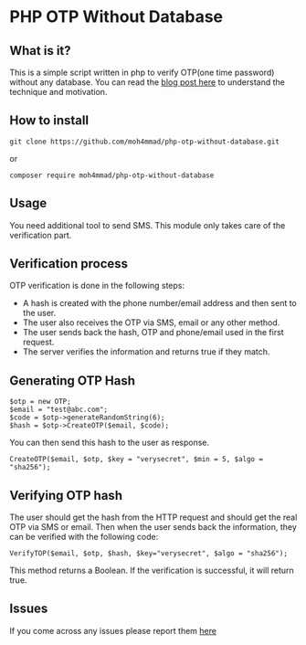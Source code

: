 # PHP OTP Without Database
## What is it?
This is a simple script written in php to verify OTP(one time password) without any database. You can read the [blog post here](https://blog.anam.co/otp-verification-without-using-a-database/) to understand the technique and motivation.

## How to install
```
git clone https://github.com/moh4mmad/php-otp-without-database.git
```
or
```
composer require moh4mmad/php-otp-without-database
 ```
## Usage
You need additional tool to send SMS. This module only takes care of the verification part.
## Verification process
OTP verification is done in the following steps:
 - A hash is created with the phone number/email address and then sent to the user.
 - The user also receives the OTP via SMS, email or any other method.
 - The user sends back the hash, OTP and phone/email used in the first request.
 - The server verifies the information and returns true if they match.

## Generating OTP Hash
```
$otp = new OTP;
$email = "test@abc.com";
$code = $otp->generateRandomString(6);
$hash = $otp->CreateOTP($email, $code);
```
You can then send this hash to the user as response.
```
CreateOTP($email, $otp, $key = "verysecret", $min = 5, $algo = "sha256");
```
## Verifying OTP hash
The user should get the hash from the HTTP request and should get the real OTP via SMS or email.
Then when the user sends back the information, they can be verified with the following code:
```
VerifyTOP($email, $otp, $hash, $key="verysecret", $algo = "sha256");
```
This method returns a Boolean. If the verification is successful, it will return true.

## Issues
If you come across any issues please report them [here](github.com/moh4mmad/php-otp-without-database/issues)
